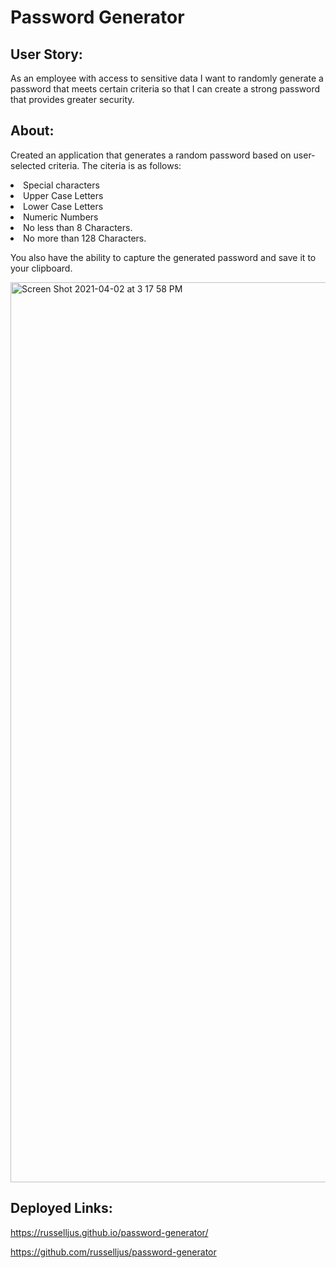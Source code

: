 
<h1>Password Generator</h1>


<h2> User Story:</h2>

As an employee with access to sensitive data
I want to randomly generate a password that meets certain criteria
so that I can create a strong password that provides greater security.

<h2> About:</h2>

Created an application that generates a random password based on user-selected criteria. The citeria is as follows:
  <li>Special characters</li>
  <li>Upper Case Letters</li>
  <li>Lower Case Letters</li>
  <li>Numeric Numbers</li>
  <li>No less than 8 Characters.</li>
  <li>No more than 128 Characters.</li>


 You also have the ability to capture the generated password and save it to your clipboard. 



<img width="1440" alt="Screen Shot 2021-04-02 at 3 17 58 PM" src="https://user-images.githubusercontent.com/79387241/113454972-bc7c4300-93c6-11eb-8ccc-cc2fe9be851a.png">

<h2>Deployed Links:</h2>

https://russelljus.github.io/password-generator/

https://github.com/russelljus/password-generator
